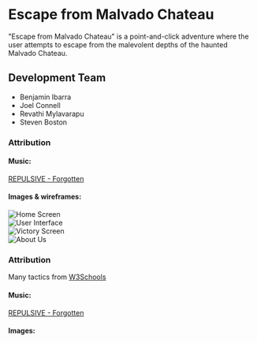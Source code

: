 # Escape from Malvado Chateau

"Escape from Malvado Chateau" is a point-and-click adventure where the user attempts to escape from the malevolent depths of the haunted Malvado Chateau. 

## Development Team 

  * Benjamin Ibarra
  * Joel Connell
  * Revathi Mylavarapu
  * Steven Boston

### Attribution
#### Music: 
[REPULSIVE - Forgotten](https://www.youtube.com/watch?v=pc2MbqAFf7U)

#### Images & wireframes: 
![Home Screen](https://i.imgur.com/bb4HR64.png) <br>
![User Interface](https://i.imgur.com/lyvEPKI.png) <br>
![Victory Screen](https://i.imgur.com/it96l4Q.png) <br>
![About Us](https://i.imgur.com/sxUbjtn.png) <br>

### Attribution

Many tactics from [W3Schools](https://www.w3schools.com/)

#### Music: 

[REPULSIVE - Forgotten](https://www.youtube.com/watch?v=pc2MbqAFf7U)

#### Images: